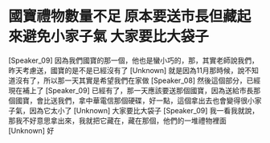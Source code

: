 # 國寶禮物數量不足 原本要送市長但藏起來避免小家子氣 大家要比大袋子

[Speaker_09] 因為我們國寶的那一個，他也是蠻小巧的，那，其實老師說我們，昨天考慮送，國寶的是不是已經沒有了
[Unknown] 就是因為11月那時候，說不知道沒有了，所以那一天其實是希望我們在家做
[Speaker_08] 然後這個部分，已經現在補上了
[Speaker_09] 已經有了，那一天應該要送那個國寶，因為送給市長那個國寶，會比送我們，拿中華電信那個硬碟，好一點，這個拿出去也會變得很小家子氣，因為它太小了
[Unknown] 大家要比大袋子
[Speaker_09] 我一看我就說，那我不好意思拿出來，我就把它藏在，藏在那個，他們的一堆禮物裡面
[Unknown] 好